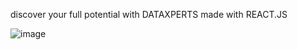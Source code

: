 discover your full potential with DATAXPERTS
made with REACT.JS

![image](https://user-images.githubusercontent.com/92365477/217876774-21f783df-d288-4b6a-b09a-1bd68b671243.png)
